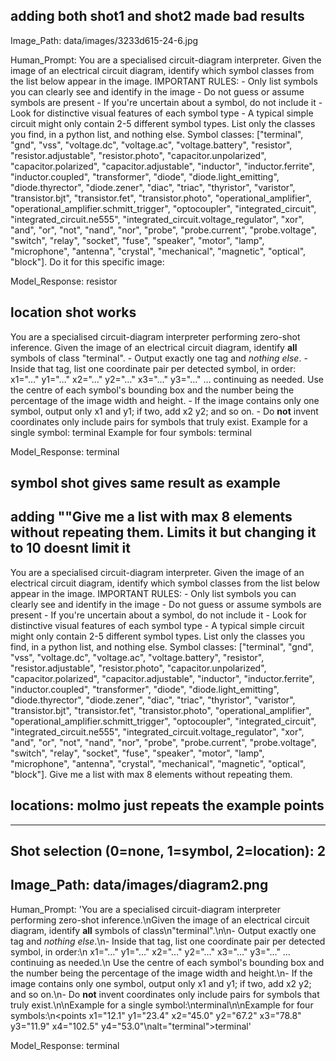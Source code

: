 ## adding both shot1 and shot2 made bad results
Image_Path: data/images/3233d615-24-6.jpg

Human_Prompt: You are a specialised circuit-diagram interpreter. Given the image of an electrical circuit diagram, identify which symbol classes from the list below appear in the image. IMPORTANT RULES: - Only list symbols you can clearly see and identify in the image - Do not guess or assume symbols are present - If you're uncertain about a symbol, do not include it - Look for distinctive visual features of each symbol type - A typical simple circuit might only contain 2-5 different symbol types. List only the classes you find, in a python list, and nothing else. Symbol classes: ["terminal", "gnd", "vss", "voltage.dc", "voltage.ac", "voltage.battery", "resistor", "resistor.adjustable", "resistor.photo", "capacitor.unpolarized", "capacitor.polarized", "capacitor.adjustable", "inductor", "inductor.ferrite", "inductor.coupled", "transformer", "diode", "diode.light_emitting", "diode.thyrector", "diode.zener", "diac", "triac", "thyristor", "varistor", "transistor.bjt", "transistor.fet", "transistor.photo", "operational_amplifier", "operational_amplifier.schmitt_trigger", "optocoupler", "integrated_circuit", "integrated_circuit.ne555", "integrated_circuit.voltage_regulator", "xor", "and", "or", "not", "nand", "nor", "probe", "probe.current", "probe.voltage", "switch", "relay", "socket", "fuse", "speaker", "motor", "lamp", "microphone", "antenna", "crystal", "mechanical", "magnetic", "optical", "block"]. Do it for this specific image: 

Model_Response:  <points x1="56.6" y1="24.4" alt="resistor">resistor</points> 

## location shot works
You are a specialised circuit-diagram interpreter performing zero-shot inference. Given the image of an electrical circuit diagram, identify **all** symbols of class "terminal". - Output exactly one <points> tag and *nothing else*. - Inside that tag, list one coordinate pair per detected symbol, in order: x1="…" y1="…" x2="…" y2="…" x3="…" y3="…" … continuing as needed. Use the centre of each symbol's bounding box and the number being the percentage of the image width and height. - If the image contains only one symbol, output only x1 and y1; if two, add x2 y2; and so on. - Do **not** invent coordinates only include pairs for symbols that truly exist. Example for a single symbol: <points x1="41.0" y1="58.3" alt="terminal">terminal</points> Example for four symbols: <points x1="12.1" y1="23.4" x2="45.0" y2="67.2" x3="78.8" y3="11.9" x4="102.5" y4="53.0" alt="terminal">terminal</points>

Model_Response:  <points x1="12.1" y1="23.4" x2="45.0" y2="67.2" x3="78.8" y3="11.9" x4="102.5" y4="53.0" alt="terminal">terminal</points> 

## symbol shot gives same result as example

## adding ""Give me a list with max 8 elements without repeating them. Limits it but changing it to 10 doesnt limit it
You are a specialised circuit-diagram interpreter. Given the image of an electrical circuit diagram, identify which symbol classes from the list below appear in the image. IMPORTANT RULES: - Only list symbols you can clearly see and identify in the image - Do not guess or assume symbols are present - If you're uncertain about a symbol, do not include it - Look for distinctive visual features of each symbol type - A typical simple circuit might only contain 2-5 different symbol types. List only the classes you find, in a python list, and nothing else. Symbol classes: ["terminal", "gnd", "vss", "voltage.dc", "voltage.ac", "voltage.battery", "resistor", "resistor.adjustable", "resistor.photo", "capacitor.unpolarized", "capacitor.polarized", "capacitor.adjustable", "inductor", "inductor.ferrite", "inductor.coupled", "transformer", "diode", "diode.light_emitting", "diode.thyrector", "diode.zener", "diac", "triac", "thyristor", "varistor", "transistor.bjt", "transistor.fet", "transistor.photo", "operational_amplifier", "operational_amplifier.schmitt_trigger", "optocoupler", "integrated_circuit", "integrated_circuit.ne555", "integrated_circuit.voltage_regulator", "xor", "and", "or", "not", "nand", "nor", "probe", "probe.current", "probe.voltage", "switch", "relay", "socket", "fuse", "speaker", "motor", "lamp", "microphone", "antenna", "crystal", "mechanical", "magnetic", "optical", "block"]. Give me a list with max 8 elements without repeating them.

## locations: molmo just repeats the example points

---
Shot selection (0=none, 1=symbol, 2=location): 2
---
Image_Path: data/images/diagram2.png
---
Human_Prompt: 'You are a specialised circuit-diagram interpreter performing zero-shot inference.\nGiven the image of an electrical circuit diagram, identify **all** symbols of class\n"terminal".\n\n- Output exactly one <points> tag and *nothing else*.\n- Inside that tag, list one coordinate pair per detected symbol, in order:\n  x1="…" y1="…" x2="…" y2="…" x3="…" y3="…" … continuing as needed.\n  Use the centre of each symbol\'s bounding box and the number being the percentage of the image width and height.\n- If the image contains only one symbol, output only x1 and y1; if two, add x2 y2; and so on.\n- Do **not** invent coordinates only include pairs for symbols that truly exist.\n\nExample for a single symbol:\n<points x1="41.0" y1="58.3" alt="terminal">terminal</points>\n\nExample for four symbols:\n<points x1="12.1" y1="23.4" x2="45.0" y2="67.2" x3="78.8" y3="11.9" x4="102.5" y4="53.0"\nalt="terminal">terminal</points>'

Model_Response:  <points x1="12.1" y1="23.4" x2="45.0" y2="67.2" x3="78.8" y3="11.9" x4="102.5" y4="53.0" alt="terminal">terminal</points> 
